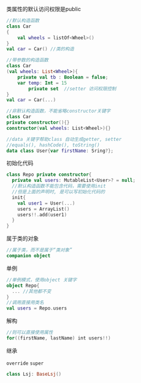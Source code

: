 类属性的默认访问权限是public

```kotlin
//默认构造函数
class Car
{
    val wheels = listOf<Wheel>()
}
val car = Car() //类的构造

//带参数的构造函数
class Car
(val wheels: List<Wheel>){
    private val tb : Boolean = false;
    var temp: Int = 15
        private set  //setter 访问权限控制 
}
val car = Car(...) 

//非默认构造函数，不能省略constructor关键字
class Car 
private constructor(){}
constructor(val wheels: List<Wheel>){}

//data 关键字帮助class 自动生成getter, setter
//equals(), hashCode(), toString()
data class User{var firstName: Sring?};
```

初始化代码

```kotlin
class Repo private constructor{
  private val users: MutableList<User>? = null;
  //默认构造函数不能包含代码，需要使用init
  //但是上面的声明时, 是可以写初始化代码的
  init{
    val user1 = User(...)
    users = ArrayList()
    users!!.add(user1)
  }
}
```

属于类的对象

```kotlin
//属于类，而不是属于“类对象”
companion object
```

单例

```kotlin
//单例模式，使用object 关键字
object Repo{
  ... //其他都不变
}
//调用直接用类名
val users = Repo.users
```

解构

```kotlin
//则可以直接使用属性
for((firstName, lastName) int users!!)
```

继承

`override` `super`

```kotlin
class Lsj: BaseLsj()
```

